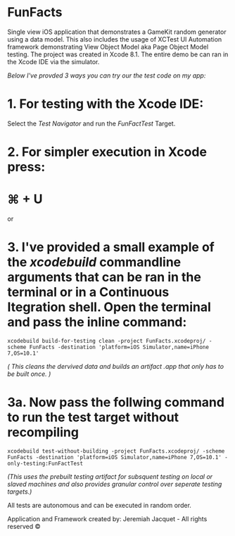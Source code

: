 # FunFacts
Single view iOS application that demonstrates a GameKit random generator using a data model.
This also includes the usage of XCTest UI Automation framework demonstrating View Object Model aka Page Object Model testing. 
The project was created in Xcode 8.1. The entire demo be can ran in the Xcode IDE via the simulator. 

_Below I've provded 3 ways you can try our the test code on my app:_

# 1. For testing with the Xcode IDE:

Select the *Test Navigator* and run the *FunFactTest* Target. 

# 2. For simpler execution in Xcode press: 
# ⌘ + U

or

# 3. I've provided a small example of the *xcodebuild* commandline arguments that can be ran in the terminal or in a Continuous Itegration shell. Open the terminal and pass the inline command:
  
`xcodebuild build-for-testing clean -project FunFacts.xcodeproj/ -scheme FunFacts -destination 'platform=iOS Simulator,name=iPhone 7,OS=10.1'`

  _( This cleans the dervived data and builds an artifact *.app* that only has to be built once. )_

 # 3a. Now pass the follwing command to run the test target without recompiling

`xcodebuild test-without-building -project FunFacts.xcodeproj/ -scheme FunFacts -destination 'platform=iOS Simulator,name=iPhone 7,OS=10.1' -only-testing:FunFactTest`

  _(This uses the prebuilt testing artifact for subsquent testing on local or slaved machines and also provides granular control over seperate testing targets.)_

All tests are autonomous and can be executed in random order.

Application and Framework created by:
Jeremiah Jacquet - All rights reserved ©
